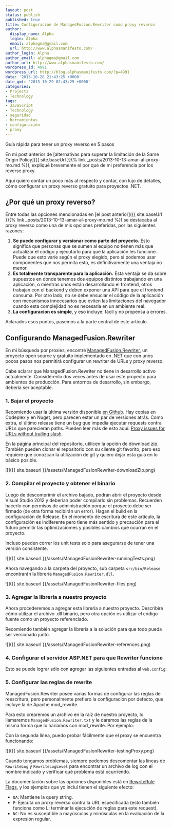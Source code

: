 ```yaml
---
layout: post
status: publish
published: true
title: Configuración de ManagedFusion.Rewriter como proxy reverso
author:
  display_name: Alpha
  login: Alpha
  email: alphagma@gmail.com
  url: http://www.alphasmanifesto.com/
author_login: Alpha
author_email: alphagma@gmail.com
author_url: http://www.alphasmanifesto.com/
wordpress_id: 4991
wordpress_url: http://blog.alphasmanifesto.com/?p=4991
date: '2013-10-28 21:43:25 +0000'
date_gmt: '2013-10-29 02:43:25 +0000'
categories:
- Projects
- Technology
tags:
- JavaScript
- Technology
- seguridad
- herramientas
- configuración
- proxy
---
```

Guía rápida para tener un proxy reverso en 5 pasos


En mi post anterior de [alternativas para superar la limitación de la Same Origin Policy]({{ site.baseUrl }}{% link _posts/2013-10-13-amar-al-proxy-mo.md %}), expliqué brevemente el por qué de mi preferencia por los reverse proxy.

Aquí quiero contar un poco más al respecto y contar, con lujo de detalles, cómo configurar un proxy reverso gratuito para proyectos .NET.

<!--more-->

##  ¿Por qué un proxy reverso?

Entre todas las opciones mencionadas en [el post anterior]({{ site.baseUrl }}{% link _posts/2013-10-13-amar-al-proxy-mo.md %}) se destacaba al proxy reverso como una de mis opciones preferidas, por las siguientes razones:

1. **Se puede configurar y versionar como parte del proyecto.** Esto significa que personas que se sumen al equipo no tienen más que actualizar el código y ejecutarlo para que la aplicación les funcione. Puede que esto varíe según el proxy elegido, pero si podemos usar componentes que nos permita esto, es definitivamente una ventaja no menor.
1. **Es totalmente transparente para la aplicación.** Esta ventaja se da sobre supuestos en donde tenemos dos equipos distintos trabajando en una aplicación, o mientras unos están desarrollando el frontend, otros trabajan con el backend y deben exponer una API para que el frontend consuma. Por otro lado, no se debe ensuciar el código de la aplicación con mecanismos innecesarios que eviten las limitaciones del navegador cuando esta complejidad no es necesaria en un ambiente real.
1. **La configuracion es simple**, y eso incluye: fácil y no propensa a errores.

Aclarados esos puntos, pasemos a la parte central de este artículo.

## Configurando ManagedFusion.Rewriter

En mi búsqueda por proxies, encontré [ManagedFusion.Rewriter](https://github.com/managedfusion/managedfusion-rewriter), un proyecto open source y gratuito implementado en .NET que con unos pocos pasos nos permitirá configurar un rewriter de URLs y proxy reverso.

Cabe aclarar que ManagedFusion.Rewriter no tiene in desarrollo activo actualmente. Considérenlo dos veces antes de usar este proyecto para ambientes de producción. Para entornos de desarrollo, sin embargo, debería ser aceptable.

### 1. Bajar el proyecto

Recomiendo usar la última versión disponible [en Github](https://github.com/managedfusion/managedfusion-rewriter). Hay copias en Codeplex y en Nuget, pero parecen estar un par de versiones atrás. Como extra, el último release tiene un bug que impedía ejecutar requests contra URLs que parecieran paths. Pueden leer más de esto aquí: [Proxy issues for URLs without trailing slash](https://github.com/managedfusion/managedfusion-rewriter/pull/6).

En la página principal del repositorio, utilicen la opción de download zip. También pueden clonar el repositorio con su cliente git favorito, pero eso requiere que conozcan la utilización de git y quiero dejar esta guía en lo básico posible.

![]({{ site.baseurl }}/assets/ManagedFusionRewriter-downloadZip.png)


### 2. Compilar el proyecto y obtener el binario

Luego de descomprimir el archivo bajado, podrán abrir el proyecto desde Visual Studio 2012 y deberían poder compilarlo sin problemas. Recuerden hacerlo con permisos de administración porque el proyecto debe ser firmado (de otra forma recibirán un error). Hagan el build en la configuración de Release. En el momento de escritura de este artículo, la configuración es indiferente pero tiene más sentido y precaución para el futuro permitir las optimizaciomes y posibles cambios que ocurran en el proyecto.

Incluso pueden correr los unit tests solo para asegurarse de tener una versión consistente.

![]({{ site.baseurl }}/assets/ManagedFusionRewriter-runningTests.png)


Ahora navegando a la carpeta del proyecto, sub carpeta `src/bin/Release` encontrarán la librería `ManagedFusion.Rewriter.dll`.

![]({{ site.baseurl }}/assets/ManagedFusionRewriter-files.png)


### 3. Agregar la librería a nuestro proyecto

Ahora procederemos a agregar esta librería a nuestro proyecto. Describiré cómo utilizar el archivo .dll binario, pero otra opción es utilizar el código fuente como un proyecto referenciado.

 Recomiendo también agregar la librería a la solución para que todo pueda ser versionado junto.

![]({{ site.baseurl }}/assets/ManagedFusionRewriter-references.png)


### 4. Configurar el servidor ASP.NET para que Rewriter funcione

Esto se puede lograr sólo con agregar las siguientes entradas al `web.config`:

<script src="https://gist.github.com/AlphaGit/7175519.js"></script>

### 5. Configurar las reglas de rewrite

ManagedFusion.Rewriter posee varias formas de configurar las reglas de reescritura, pero personalmente prefiero la configuración por defecto, que incluye la de Apache mod_rewrite.

Para esto crearemos un archivo en la raíz de nuestro proyecto, lo llamaremos `ManagedFusion.Rewriter.txt` y le daremos las reglas de la misma forma que lo haríamos con mod_rewrite. Por ejemplo:

<script src="https://gist.github.com/AlphaGit/7175558.js"></script>

Con la segunda línea, puedo probar fácilmente que el proxy se encuentra funcionando:

![]({{ site.baseurl }}/assets/ManagedFusionRewriter-testingProxy.png)


Cuando tengamos problemas, siempre podemos descomentar las líneas de `RewriteLog` y `RewriteLogLevel` para encontrar un archivo de log con el nombre indicado y verificar qué problema está ocurriendo.

La documentación sobre las opciones disponibles está en [RewriteRule Flags](http://httpd.apache.org/docs/current/rewrite/flags.html), y los ejemplos que yo incluí tienen el siguiente efecto:

- `QA`: Mantiene la query string.
- `P`: Ejecuta un proxy reverso contra la URL especificada (esto también funciona como L: terminar la ejecución de reglas para este request).
- `NC`: No es susceptible a mayúsculas y minúsculas en la evaluación de la expresión regular.
